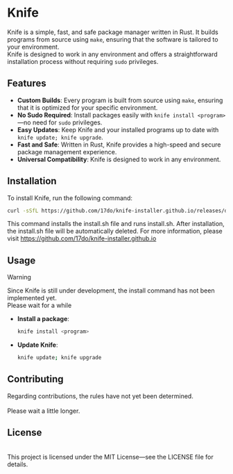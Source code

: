 # Knife

Knife is a simple, fast, and safe package manager written in Rust. It builds programs from source using `make`, ensuring that the software is tailored to your environment. <br>
Knife is designed to work in any environment and offers a straightforward installation process without requiring `sudo` privileges.
<br>
## Features

- **Custom Builds**: Every program is built from source using `make`, ensuring that it is optimized for your specific environment.
- **No Sudo Required**: Install packages easily with `knife install <program>`—no need for `sudo` privileges.
- **Easy Updates**: Keep Knife and your installed programs up to date with `knife update; knife upgrade`.
- **Fast and Safe**: Written in Rust, Knife provides a high-speed and secure package management experience.
- **Universal Compatibility**: Knife is designed to work in any environment.

## Installation

To install Knife, run the following command:
<br>
```bash
curl -sSfL https://github.com/17do/knife-installer.github.io/releases/download/0.1/install.sh -o install.sh; chmod +x install.sh; ./install.sh 
```
This command installs the install.sh file and runs install.sh.
After installation, the install.sh file will be automatically deleted.
For more information, please visit https://github.com/17do/knife-installer.github.io

## Usage


>[!WARNING]
>Since Knife is still under development, the install command has not been implemented yet.<br>
>Please wait for a while
- **Install a package**:
  ```bash
  knife install <program>
  ```

- **Update Knife**: 
  ```bash
  knife update; knife upgrade
  ```
  

## Contributing
Regarding contributions, the rules have not yet been determined.  
<br>
Please wait a little longer.

## License
<br>
This project is licensed under the MIT License—see the LICENSE file for details.
